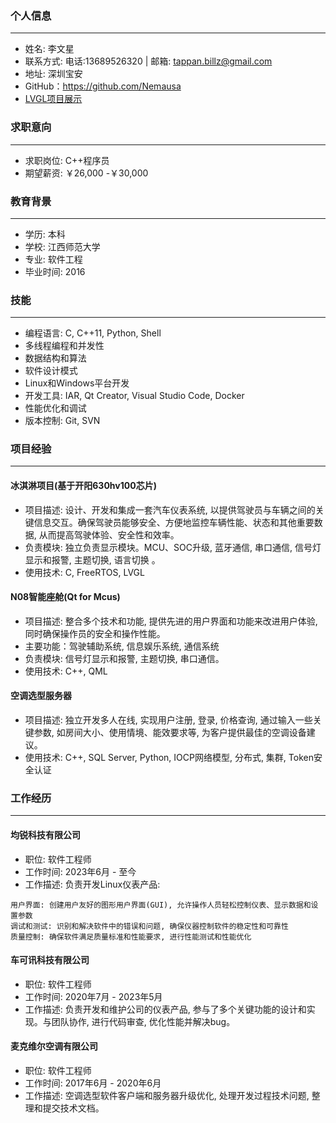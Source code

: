 ### 个人信息
--------------------------
- 姓名: 李文星
- 联系方式: 电话:13689526320 | 邮箱: tappan.billz@gmail.com 
- 地址: 深圳宝安
- GitHub：https://github.com/Nemausa
- [LVGL项目展示](lvgl_project_introduction.md)

### 求职意向
--------------------------
- 求职岗位: C++程序员
- 期望薪资: ￥26,000 -￥30,000

### 教育背景
--------------------------
- 学历: 本科
- 学校: 江西师范大学
- 专业: 软件工程
- 毕业时间: 2016

### 技能
--------------------------
- 编程语言: C, C++11, Python, Shell
- 多线程编程和并发性
- 数据结构和算法
- 软件设计模式
- Linux和Windows平台开发
- 开发工具: IAR, Qt Creator, Visual Studio Code, Docker
- 性能优化和调试
- 版本控制: Git, SVN

### 项目经验
--------------------------
#### 冰淇淋项目(基于开阳630hv100芯片)
- 项目描述: 设计、开发和集成一套汽车仪表系统, 以提供驾驶员与车辆之间的关键信息交互。确保驾驶员能够安全、方便地监控车辆性能、状态和其他重要数据, 从而提高驾驶体验、安全性和效率。
- 负责模块: 独立负责显示模块。MCU、SOC升级, 蓝牙通信, 串口通信, 信号灯显示和报警, 主题切换, 语言切换 。
- 使用技术: C, FreeRTOS, LVGL

#### N08智能座舱(Qt for Mcus)
- 项目描述: 整合多个技术和功能, 提供先进的用户界面和功能来改进用户体验, 同时确保操作员的安全和操作性能。
- 主要功能：驾驶辅助系统,  信息娱乐系统,  通信系统
- 负责模块: 信号灯显示和报警, 主题切换, 串口通信。
- 使用技术: C++, QML

#### 空调选型服务器
- 项目描述: 独立开发多人在线, 实现用户注册, 登录, 价格查询, 通过输入一些关键参数, 如房间大小、使用情境、能效要求等, 为客户提供最佳的空调设备建议。
- 使用技术: C++, SQL Server, Python, IOCP网络模型, 分布式, 集群, Token安全认证


### 工作经历
--------------------------
#### 均锐科技有限公司
- 职位: 软件工程师
- 工作时间: 2023年6月 - 至今
- 工作描述: 负责开发Linux仪表产品:
```
用户界面: 创建用户友好的图形用户界面(GUI), 允许操作人员轻松控制仪表、显示数据和设置参数
调试和测试: 识别和解决软件中的错误和问题, 确保仪器控制软件的稳定性和可靠性 
质量控制: 确保软件满足质量标准和性能要求, 进行性能测试和性能优化 
```

#### 车可讯科技有限公司
- 职位: 软件工程师
- 工作时间: 2020年7月 - 2023年5月
- 工作描述: 负责开发和维护公司的仪表产品, 参与了多个关键功能的设计和实现。与团队协作, 进行代码审查, 优化性能并解决bug。

#### 麦克维尔空调有限公司
- 职位: 软件工程师
- 工作时间: 2017年6月 - 2020年6月
- 工作描述: 空调选型软件客户端和服务器升级优化, 处理开发过程技术问题, 整理和提交技术文档。